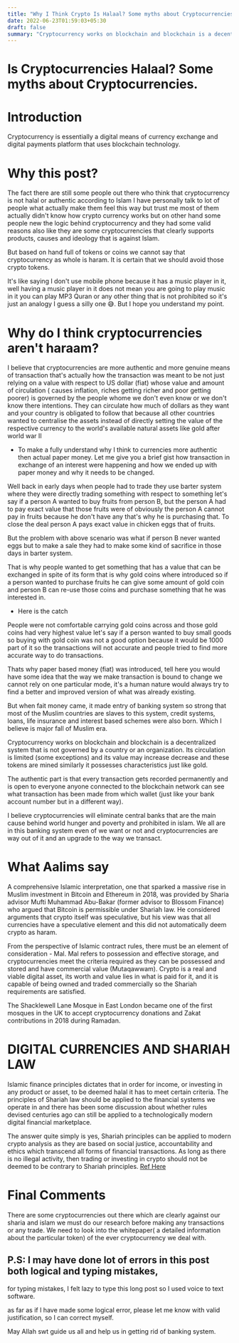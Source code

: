```yaml
---
title: "Why I Think Crypto Is Halaal? Some myths about Cryptocurrencies"
date: 2022-06-23T01:59:03+05:30
draft: false
summary: "Cryptocurrency works on blockchain and blockchain is a decentralized system that is not governed by a country or an organization. Its circulation is limited (some exceptions) and its value may increase decrease and these tokens are mined similarly it possesses characteristics just like gold."
---
```

  

# Is Cryptocurrencies Halaal? Some myths about Cryptocurrencies.

  

# Introduction

Cryptocurrency is essentially a digital means of currency exchange and digital payments platform that uses blockchain technology.

  

# Why this post?

The fact there are still some people out there who think that cryptocurrency is not halal or authentic according to Islam I have personally talk to lot of people what actually make them feel this way but trust me most of them actually didn't know how crypto currency works but on other hand some people new the logic behind cryptocurrency and they had some valid reasons also like they are some cryptocurrencies that clearly supports products, causes and ideology that is against Islam.

  

But based on hand full of tokens or coins we cannot say that cryptocurrency as whole is haram. It is certain that we should avoid those crypto tokens.

  

It's like saying I don't use mobile phone because it has a music player in it, well having a music player in it does not mean you are going to play music in it you can play MP3 Quran or any other thing that is not prohibited so it's just an analogy I guess a silly one 😅. But I hope you understand my point.

  

# Why do I think cryptocurrencies aren't haraam?

I believe that cryptocurrencies are more authentic and more genuine means of transaction that's actually how the transaction was meant to be not just relying on a value with respect to US dollar (fiat) whose value and amount of circulation ( causes inflation, riches getting richer and poor getting poorer) is governed by the people whome we don't even know or we don't know there intentions. They can circulate how much of dollars as they want and your country is obligated to follow that because all other countries wanted to centralise the assets instead of directly setting the value of the respective currency to the world's available natural assets like gold after world war II

  

- To make a fully understand why I think to currencies more authentic then actual paper money. Let me give you a brief gist how transaction in exchange of an interest were happening and how we ended up with paper money and why it needs to be changed.

  

Well back in early days when people had to trade they use barter system where they were directly trading something with respect to something let's say if a person A wanted to buy fruits from person B, but the person A had to pay exact value that those fruits were of obviously the person A cannot pay in fruits because he don't have any that's why he is purchasing that. To close the deal person A pays exact value in chicken eggs that of fruits.

  

But the problem with above scenario was what if person B never wanted eggs but to make a sale they had to make some kind of sacrifice in those days in barter system.

  

That is why people wanted to get something that has a value that can be exchanged in spite of its form that is why gold coins where introduced so if a person wanted to purchase fruits he can give some amount of gold coin and person B can re-use those coins and purchase something that he was interested in.

  

- Here is the catch

  

People were not comfortable carrying gold coins across and those gold coins had very highest value let's say if a person wanted to buy small goods so buying with gold coin was not a good option because it would be 1000 part of it so the transactions will not accurate and people tried to find more accurate way to do transactions.

  

Thats why paper based money (fiat) was introduced, tell here you would have some idea that the way we make transaction is bound to change we cannot rely on one particular mode, it's a human nature would always try to find a better and improved version of what was already existing.

  

But when fait money came, it made entry of banking system so strong that most of the Muslim countries are slaves to this system, credit systems, loans, life insurance and interest based schemes were also born. Which I believe is major fall of Muslim era.

  

Cryptocurrency works on blockchain and blockchain is a decentralized system that is not governed by a country or an organization. Its circulation is limited (some exceptions) and its value may increase decrease and these tokens are mined similarly it possesses characteristics just like gold.

  

The authentic part is that every transaction gets recorded permanently and is open to everyone anyone connected to the blockchain network can see what transaction has been made from which wallet (just like your bank account number but in a different way).

  

I believe cryptocurrencies will eliminate central banks that are the main cause behind world hunger and poverty and prohibited in islam. We all are in this banking system even of we want or not and cryptocurrencies are way out of it and an upgrade to the way we transact.

  

# What Aalims say

A comprehensive Islamic interpretation, one that sparked a massive rise in Muslim investment in Bitcoin and Ethereum in 2018, was provided by Sharia advisor Mufti Muhammad Abu-Bakar (former advisor to Blossom Finance) who argued that Bitcoin is permissible under Shariah law. He considered arguments that crypto itself was speculative, but his view was that all currencies have a speculative element and this did not automatically deem crypto as haram.

  

From the perspective of Islamic contract rules, there must be an element of consideration - Mal. Mal refers to possession and effective storage, and cryptocurrencies meet the criteria required as they can be possessed and stored and have commercial value (Mutaqawwam). Crypto is a real and viable digital asset, its worth and value lies in what is paid for it, and it is capable of being owned and traded commercially so the Shariah requirements are satisfied.

  

The Shacklewell Lane Mosque in East London became one of the first mosques in the UK to accept cryptocurrency donations and Zakat contributions in 2018 during Ramadan.

  

# DIGITAL CURRENCIES AND SHARIAH LAW

  

Islamic finance principles dictates that in order for income, or investing in any product or asset, to be deemed halal it has to meet certain criteria. The principles of Shariah law should be applied to the financial systems we operate in and there has been some discussion about whether rules devised centuries ago can still be applied to a technologically modern digital financial marketplace.

  

The answer quite simply is yes, Shariah principles can be applied to modern crypto analysis as they are based on social justice, accountability and ethics which transcend all forms of financial transactions. As long as there is no illegal activity, then trading or investing in crypto should not be deemed to be contrary to Shariah principles. [Ref Here](https://www.qardus.com/news/what-is-cryptocurrency-and-is-it-halal)

  

# Final Comments

  

There are some cryptocurrencies out there which are clearly against our sharia and islam we must do our research before making any transactions or any trade. We need to look into the whitepaper( a detailed information about the particular token) of the ever cryptocurrency we deal with.

  

## P.S: I may have done lot of errors in this post both logical and typing mistakes,

for typing mistakes, I felt lazy to type this long post so I used voice to text software.

  

as far as if I have made some logical error, please let me know with valid justification, so I can correct myself.

  

May Allah swt guide us all and help us in getting rid of banking system.